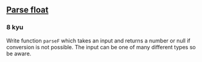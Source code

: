 <h2><a href=https://www.codewars.com/kata/57a386117cb1f31890000039/train/javascript target="_blank">Parse float</a></h2><h3>8 kyu</h3><p>Write function <code>parseF</code> which takes an input and returns a number or null if conversion is not possible. The input can be one of many different types so be aware.</p>